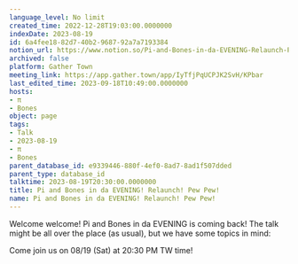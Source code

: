 ```yaml
---
language_level: No limit
created_time: 2022-12-28T19:03:00.0000000
indexDate: 2023-08-19
id: 6a4fee18-82d7-40b2-9687-92a7a7193384
notion_url: https://www.notion.so/Pi-and-Bones-in-da-EVENING-Relaunch-Pew-Pew-6a4fee1882d740b2968792a7a7193384
archived: false
platform: Gather Town
meeting_link: https://app.gather.town/app/IyTfjPqUCPJK2SvH/KPbar
last_edited_time: 2023-09-18T10:49:00.0000000
hosts:
- π
- Bones
object: page
tags:
- Talk
- 2023-08-19
- π
- Bones
parent_database_id: e9339446-880f-4ef0-8ad7-8ad1f507dded
parent_type: database_id
talktime: 2023-08-19T20:30:00.0000000
title: Pi and Bones in da EVENING! Relaunch! Pew Pew!
name: Pi and Bones in da EVENING! Relaunch! Pew Pew!
---
```


Welcome welcome! Pi and Bones in da EVENING is coming back! 
The talk might be all over the place (as usual), but we have some topics in mind:


   
   
   

Come join us on 08/19 (Sat) at 20:30 PM TW time!























